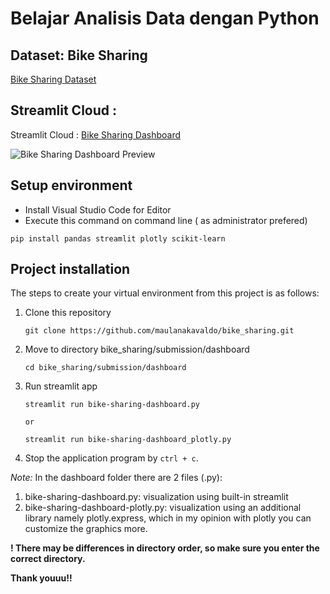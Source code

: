 # Belajar Analisis Data dengan Python

## Dataset: Bike Sharing 
[Bike Sharing Dataset](https://drive.google.com/file/d/1RaBmV6Q6FYWU4HWZs80Suqd7KQC34diQ/view?usp=sharing)

## Streamlit Cloud :
Streamlit Cloud : [Bike Sharing Dashboard](https://maulanakavaldo-dicoding-bikesharing.streamlit.app/)

![Bike Sharing Dashboard Preview](dashboard/bike_sharing_dashboard.png)

## Setup environment
- Install Visual Studio Code for Editor
- Execute this command on command line ( as administrator prefered)
```
pip install pandas streamlit plotly scikit-learn
```

## Project installation
The steps to create your virtual environment from this project is as follows:

1. Clone this repository
   ```
   git clone https://github.com/maulanakavaldo/bike_sharing.git
   ```

2. Move to directory bike_sharing/submission/dashboard
   ```
   cd bike_sharing/submission/dashboard
   ```
3. Run streamlit app
   ```
   streamlit run bike-sharing-dashboard.py

   or

   streamlit run bike-sharing-dashboard_plotly.py
   ```
4. Stop the application program by `ctrl + c`.


*Note:*
In the dashboard folder there are 2 files (.py):
1. bike-sharing-dashboard.py: visualization using built-in streamlit
2. bike-sharing-dashboard-plotly.py: visualization using an additional library namely plotly.express, which in my opinion with plotly you can customize the graphics more.

**! There may be differences in directory order, so make sure you enter the correct directory.**

**Thank youuu!!**
